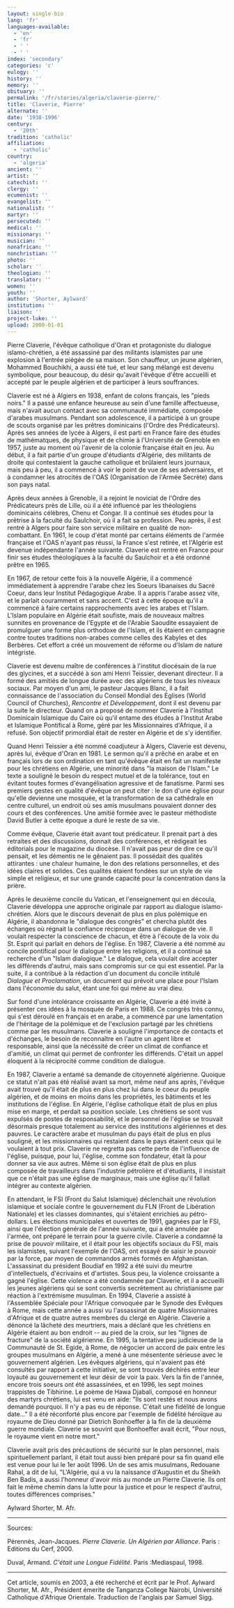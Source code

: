 ```yaml
---
layout: single-bio
lang: 'fr'
languages-available:
  - 'en'
  - 'fr'
  - ' '
  - ' '
index: 'secondary'
categories: 'c'
eulogy: ''
history: ''
memory: ''
obituary: ''
permalink: '/fr/stories/algeria/claverie-pierre/'
title: 'Claverie, Pierre'
alternate: ''
date: '1938-1996'
century:
  - '20th'
tradition: 'catholic'
affiliation:
  - 'catholic'
country:
  - 'algeria'
ancient: ''
artist: ''
catechist: ''
clergy: ''
ecumenist: ''
evangelist: ''
nationalist: ''
martyr: ''
persecuted: ''
medical: ''
missionary: ''
musician: ''
nonafrican: ''
nonchristian: ''
photo: ''
scholar: ''
theologian: ''
translator: ''
women: ''
youth: ''
author: 'Shorter, Aylward'
institution: ''
liaison: ''
project-luke: ''
upload: 2000-01-01
---
```



Pierre Claverie, l'évêque catholique d'Oran et protagoniste du dialogue islamo-chrétien,  a été assassiné par des militants islamistes par une explosion à l'entrée piégée de sa maison.  Son chauffeur, un jeune algérien, Mohammed Bouchikhi, a aussi été tué, et leur sang mélangé est devenu symbolique, pour beaucoup, du désir qu'avait l'évêque d'être accueilli et accepté par le peuple algérien et de participer à leurs souffrances.

Claverie est né à Algiers en 1938, enfant de colons français, les "pieds noirs."  Il a passé une enfance heureuse au sein d'une famille affectueuse, mais n'avait aucun contact avec sa communauté immédiate, composée d'arabes musulmans.  Pendant son adolescence, il a participé à un groupe de scouts organisé par les prêtres dominicains (l'Ordre des Prédicateurs).  Après ses années de lycée à Algers, il est parti en France faire des études de mathématques, de physique et de chimie à l'Université de Grenoble en 1957, juste au moment où l'avenir de la colonie française était en jeu. Au début, il a fait partie d'un groupe d'étudiants d'Algérie, des militants de droite qui contestaient la gauche catholique et brûlaient leurs journaux, mais peu à peu, il a commencé à voir le point de vue de ses adversaires, et  à condamner les atrocités de l'OAS (Organisation de l'Armée Secrète) dans son pays natal.

Après deux années à Grenoble, il a rejoint le noviciat de l'Ordre des Prédicateurs près de Lille, où il a été influencé par les théologiens dominicains célèbres, Chenu et Congar. Il a continué ses études pour la prêtrise à la faculté du Saulchoir, où il a fait sa profession. Peu après, il est rentré à Algers pour faire son service militaire en qualité de non-combattant.  En 1961, le coup d'état monté par certains éléments de l'armée française et l'OAS n'ayant pas réussi, la France s'est retirée, et l'Algérie est devenue indépendante l'année suivante. Claverie est rentré en France pour finir ses études théologiques à la faculté du Saulchoir et  a été ordonné prêtre en 1965.

En 1967, de retour cette fois à la nouvelle Algérie, il a commencé immédiatement &#224; apprendre l'arabe chez les Soeurs libanaises du Sacré Coeur, dans leur Institut Pédagogique Arabe. Il a appris l'arabe assez vite, et le parlait couramment et sans accent.   C'est à cette époque qu'il a commencé à faire certains rapprochements avec les arabes et l'Islam. L'Islam populaire en Algérie était soufiste, mais de nouveaux maîtres sunnites en provenance de l'Egypte et de l'Arabie Saoudite essayaient de promulguer une forme plus orthodoxe de l'Islam, et ils étaient en campagne contre toutes traditions non-arabes comme  celles des Kabyles et des Berbères. Cet effort a créé un mouvement de réforme ou d'Islam de nature intégriste.

Claverie est devenu maître de conférences à l'institut diocésain de la rue des glycines, et a succédé à son ami Henri Teissier, devenant directeur.  Il a formé des amitiés de longue durée avec des algériens de tous les niveaux sociaux.  Par moyen d'un ami, le pasteur Jacques Blanc, il a fait connaissance de l'association du Conseil Mondial des Eglises (World Council of Churches), *Rencontre et Développement*, dont il est devenu par la suite le directeur.  Quand on a proposé de nommer Claverie à l'Institut Dominicain Islamique du Caire o&#249; qu'il entame des études à l'Institut Arabe et Islamique Pontifical à Rome, géré par les Missionnaires d'Afrique, il a refusé.  Son objectif primordial était de rester en Algérie et de s'y identifier.

Quand Henri Teissier a été nommé coadjuteur à Algers, Claverie est devenu, après lui, évêque d'Oran en 1981.  Le sermon qu'il a prêché en arabe et en français lors de son ordination en tant qu'évêque était en fait un manifeste pour les chrétiens en Algérie, une minorité dans "la maison de l'Islam."  Le texte a souligné le besoin du respect mutuel et de la tolérance, tout en évitant toutes formes d'évangélisation agressive et de fanatisme.  Parmi ses premiers gestes en qualité d'évêque on peut citer : le don d'une église pour qu'elle devienne une mosquée, et  la transformation de sa cathédrale en centre culturel, un endroit où ses amis musulmans pouvaient donner des cours et des conférences.  Une amitié formée avec le pasteur méthodiste David Butler à cette époque a duré le reste de sa vie.

Comme évêque, Claverie était avant tout prédicateur. Il prenait part à des retraites et des discussions, donnait des conférences, et rédigeait les éditorials pour le magazine du diocèse.  Il n'avait pas peur de dire ce qu'il pensait, et les démentis ne le gênaient pas.  Il possédait des qualités attirantes : une chaleur humaine, le don des relations personnelles, et des idées claires et solides.  Ces qualités étaient fondées sur un style de vie simple et religieux, et sur une grande capacité pour la concentration dans la prière.

Après le deuxième concile du Vatican, et l'enseignement qui en découla, Claverie développa une approche originale par rapport au dialogue islamo-chrétien.  Alors que le discours devenait de plus en plus polémique en Algérie, il abandonna le "dialogue des congrès" et chercha plutôt des échanges o&#249; régnait la confiance réciproque dans un dialogue de vie.  Il voulait respecter la conscience de chacun, et être à l'écoute de la voix du St. Esprit  qui parlait en dehors de l'église.  En 1987, Claverie a été nommé au concile pontifical pour le dialogue entre les religions, et il a continué sa recherche d'un "Islam dialogique."  Le dialogue, cela voulait dire accepter les différends d'autrui, mais sans compromis sur ce qui est essentiel.  Par la suite, il a contribué à la rédaction d'un document du concile intitulé *Dialogue et Proclamation*, un document qui prévoit une place pour l'Islam dans l'économie du salut, étant une foi qui mène au vrai dieu.

Sur fond d'une intolérance croissante en Algérie,  Claverie a été invité &#224; présenter ces idées à la mosquée de Paris en 1988.  Ce congrès très connu, qui s'est déroulé en français et en arabe, a commencé par une lamentation de l'héritage de la polémique et de l'exclusion partagé par les chrétiens comme par les musulmans.  Claverie a souligné l'importance de contacts et d'échanges, le besoin de reconnaître en l'autre un agent libre et responsable, ainsi que la nécéssité de créer un climat de confiance et d'amitié, un climat qui permet de confronter les différends.  C'était un appel éloquent à la réciprocité comme condition de dialogue.

En 1987, Claverie a entamé sa demande de citoyenneté algérienne.  Quoique ce statut n'ait pas été réalisé avant sa mort, même neuf ans après, l'évêque avait trouvé qu'il était de plus en plus chez lui dans le coeur du peuple algérien, et de moins en moins dans les propriétés, les bâtiments et les institutions de l'église.  En Algérie, l'église catholique était de plus en plus mise en marge, et perdait sa position sociale.  Les chrétiens se sont vus expulsés de postes de responsabilité, et le personnel de l'église se trouvait désormais presque totalement au service des institutions algériennes et des pauvres.  Le caractère arabe et musulman du pays était de plus en plus souligné, et les missionnaires qui restaient dans le pays étaient ceux qui le voulaient à tout prix.  Claverie ne regretta pas cette perte de l'influence de l'église, puisque, pour lui, l'église, comme son fondateur, était là pour donner sa vie aux autres.  Même si son église était de plus en plus composée de travailleurs dans l'industrie pétrolière et d'étudiants, il insistait que ce n'était pas une église de marginaux, mais une église qu'il fallait intégrer au contexte algérien.

En attendant, le FSI (Front du Salut Islamique) déclenchait une révolution islamique et sociale contre le gouvernement du FLN (Front de Libération Nationale) et les classes dominantes, qui s'étaient enrichies au pétro-dollars.  Les élections municipales et ouvertes de 1991, gagnées par le FSI, ainsi que l'élection générale de l'année suivante, qui a été annulée par l'armée, ont préparé le terrain pour la guerre civile.  Claverie a condamné la prise de pouvoir militaire, et il était pour les objectifs sociaux du FSI, mais les islamistes, suivant l'exemple de l'OAS, ont essayé de saisir le pouvoir  par la force, par moyen de commandos armés formés en Afghanistan.  L'assassinat du président Boudiaf en 1992 a été suivi du meurtre d'intellectuels, d'écrivains et d'artistes.  Sous peu, la violence croissante a gagné l'église.  Cette violence a été condamnée par Claverie, et il a accueilli les jeunes algériens qui se sont convertis secrètement au christianisme par réaction à l'extrémisme musulman.
En 1994, Claverie a assisté à l'Assemblée Spéciale pour l'Afrique convoquée par le Synode des Evêques à Rome, mais cette année a aussi vu l'assassinat de quatre Missionnaires d'Afrique et de quatre autres membres du clergé en Algérie.  Claverie a dénoncé la lâcheté des meurtriers, mais a déclaré que les chrétiens en Algérie étaient au bon endroit -- au pied de la croix, sur les "lignes de fracture" de la société algérienne.  En 1995, la tentative peu judicieuse de la Communauté de St. Egide, à Rome, de négocier un accord de paix entre les groupes musulmans en Algérie, a mené à une mésentente sérieuse avec le gouvernement algérien.  Les évêques algériens, qui n'avaient pas été consultés par rapport à cette initiative, se sont trouvés déchirés entre leur loyauté au gouvernement et leur désir de voir la paix.  Vers la fin de l'année, encore trois soeurs ont été assassinées, et en 1996, les sept moines trappistes de Tibhirine.  Le poème de Hawa Djabali, composé en honneur des martyrs chrétiens, lui est venu en aide: "Ils sont restés et nous avons demandé pourquoi.  Il n'y a pas eu de réponse.  C'était une fidélité de longue date..."  Il a été réconforté plus encore par  l'exemple de fidélité héroïque au royaume de Dieu donné par Dietrich Bonhoeffer à la fin de la deuxième guerre mondiale. Claverie se souvint que Bonhoeffer avait écrit, "Pour nous, le royaume vient en notre mort."

Claverie avait pris des précautions de sécurité sur le plan personnel, mais spirituellement parlant, il était tout aussi bien préparé pour sa fin quand elle est venue pour lui le 1er août 1996.  Un de ses amis musulmans, Redouane Rahal, a dit de lui, "L'Algérie, qui a vu la naissance d'Augustin et du Sheikh Ben Badis, a aussi l'honneur d'avoir mis au monde un Pierre Claverie.  Ils ont fait le même chemin dans la lutte pour la justice et pour le respect d'autrui, toutes différences comprises."

Aylward Shorter, M. Afr.

---

Sources:

Pérennès, Jean-Jacques. *Pierre Claverie. Un Algérien par Alliance*. Paris : Editions du Cerf, 2000.

Duval, Armand. *C'était une Longue Fidélité*. Paris :Mediaspaul, 1998.

---

Cet article, soumis en 2003, a été recherché et écrit par le Prof. Aylward Shorter, M. Afr., Président émerite de Tanganza College Nairobi, Université Catholique d'Afrique Orientale. Traduction de l'anglais par Samuel Sigg.